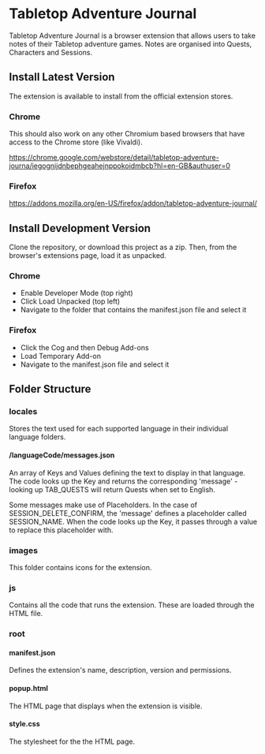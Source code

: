 # Tabletop Adventure Journal

Tabletop Adventure Journal is a browser extension that allows users to take notes of their Tabletop adventure games. Notes are organised into Quests, Characters and Sessions.

## Install Latest Version
The extension is available to install from the official extension stores.

### Chrome
This should also work on any other Chromium based browsers that have access to the Chrome store (like Vivaldi).

https://chrome.google.com/webstore/detail/tabletop-adventure-journa/iegognijdnbephgeahejnppokoidmbcb?hl=en-GB&authuser=0

### Firefox
https://addons.mozilla.org/en-US/firefox/addon/tabletop-adventure-journal/

## Install Development Version
Clone the repository, or download this project as a zip. Then, from the browser's extensions page, load it as unpacked.

### Chrome
* Enable Developer Mode (top right)
* Click Load Unpacked (top left)
* Navigate to the folder that contains the manifest.json file and select it

### Firefox
* Click the Cog and then Debug Add-ons
* Load Temporary Add-on
* Navigate to the manifest.json file and select it

## Folder Structure
### locales
Stores the text used for each supported language in their individual language folders.

#### /languageCode/messages.json
An array of Keys and Values defining the text to display in that language. The code looks up the Key and returns the corresponding 'message' - looking up TAB_QUESTS will return Quests when set to English.

Some messages make use of Placeholders. In the case of SESSION_DELETE_CONFIRM, the 'message' defines a placeholder called SESSION_NAME. When the code looks up the Key, it passes through a value to replace this placeholder with.

### images
This folder contains icons for the extension.

### js
Contains all the code that runs the extension. These are loaded through the HTML file.

### root
#### manifest.json
Defines the extension's name, description, version and permissions.

#### popup.html
The HTML page that displays when the extension is visible.

#### style.css
The stylesheet for the the HTML page.
